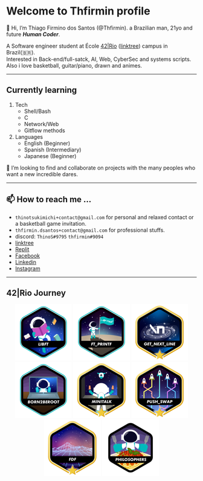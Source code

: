 # Welcome to Thfirmin profile

👋 Hi, I’m Thiago Firmino dos Santos (@Thfirmin). a Brazilian man, 21yo and future _**Human Coder**_.

A Software engineer student at École [42|Rio](https://42.rio/) ([linktree](https://linktr.ee/42Rio)) campus in Brazil(🇧🇷).   
Interested in Back-end/full-satck, AI, Web, CyberSec and systems scripts.   
Also i love basketball, guitar/piano, drawn and animes.

***

## Currently learning

1. Tech
	* Shell/Bash
	* C
	* Network/Web
	* Gitflow methods
2. Languages
	* English (Beginner)
	* Spanish (Intermediary)
	* Japanese (Beginner)

💞️ I’m looking to find and collaborate on projects with the many peoples who want a new incredible dares.

***

## 📫 How to reach me ...

- `thinotsukimichi+contact@gmail.com` for personal and relaxed contact or a basketball game invitation.
- `thfirmin.dsantos+contact@gmail.com` for professional stuffs.   
- discord: `ThinoS#9795` `thfirmin#9094`
- [linktree](https://linktr.ee/thfirmin)
- [Replit](https://replit.com/@Thfirmin)
- [Facebook](https://www.facebook.com/thiago.firmino.965/)
- [Linkedin](https://www.linkedin.com/in/thfirmin)
- [Instagram](https://www.instagram.com/thfirmin/)

***

## 42|Rio Journey

<div align="center">

[![Libft](https://github.com/Thfirmin/Thfirmin/blob/main/srcs/42_badges/libfte.png)](#)
[![ftprintf](https://github.com/Thfirmin/Thfirmin/blob/main/srcs/42_badges/ft_printfe.png)](#)
[![GNL](https://github.com/Thfirmin/Thfirmin/blob/main/srcs/42_badges/get_next_linem.png)](#)
[![B2BR](https://github.com/Thfirmin/Thfirmin/blob/main/srcs/42_badges/born2beroote.png)](#)
[![Minitalk](https://github.com/Thfirmin/Thfirmin/blob/main/srcs/42_badges/minitalkm.png)](#)
[![PushSwap](https://github.com/Thfirmin/Thfirmin/blob/main/srcs/42_badges/push_swapm.png)](#)
[![FdF](https://github.com/Thfirmin/Thfirmin/blob/main/srcs/42_badges/fdfm.png)](#)
[![philosophers](https://github.com/Thfirmin/Thfirmin/blob/main/srcs/42_badges/philosophersn.png)](#)

</div>

<!---
Thfirmin/Thfirmin is a ✨ special ✨ repository because its `README.md` (this file) appears on your GitHub profile.
You can click the Preview link to take a look at your changes.
---->
